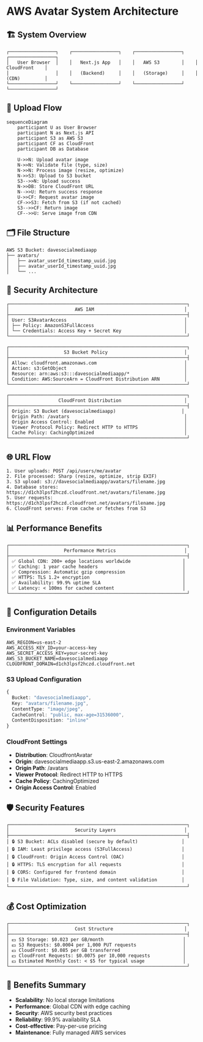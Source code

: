 # AWS Avatar System Architecture

## 🏗️ System Overview

```
┌─────────────────┐    ┌─────────────────┐    ┌─────────────────┐    ┌─────────────────┐
│   User Browser  │    │   Next.js App   │    │   AWS S3        │    │   CloudFront    │
│                 │    │   (Backend)     │    │   (Storage)     │    │   (CDN)         │
└─────────────────┘    └─────────────────┘    └─────────────────┘    └─────────────────┘
```

## 🔄 Upload Flow

```mermaid
sequenceDiagram
    participant U as User Browser
    participant N as Next.js API
    participant S3 as AWS S3
    participant CF as CloudFront
    participant DB as Database

    U->>N: Upload avatar image
    N->>N: Validate file (type, size)
    N->>N: Process image (resize, optimize)
    N->>S3: Upload to S3 bucket
    S3-->>N: Upload success
    N->>DB: Store CloudFront URL
    N-->>U: Return success response
    U->>CF: Request avatar image
    CF->>S3: Fetch from S3 (if not cached)
    S3-->>CF: Return image
    CF-->>U: Serve image from CDN
```

## 🗂️ File Structure

```
AWS S3 Bucket: davesocialmediaapp
├── avatars/
│   ├── avatar_userId_timestamp_uuid.jpg
│   ├── avatar_userId_timestamp_uuid.jpg
│   └── ...
```

## 🔐 Security Architecture

```
┌─────────────────────────────────────────────────────────────────┐
│                        AWS IAM                                 │
├─────────────────────────────────────────────────────────────────┤
│ User: S3AvatarAccess                                           │
│ ├── Policy: AmazonS3FullAccess                                 │
│ └── Credentials: Access Key + Secret Key                       │
└─────────────────────────────────────────────────────────────────┘

┌─────────────────────────────────────────────────────────────────┐
│                    S3 Bucket Policy                            │
├─────────────────────────────────────────────────────────────────┤
│ Allow: cloudfront.amazonaws.com                                │
│ Action: s3:GetObject                                           │
│ Resource: arn:aws:s3:::davesocialmediaapp/*                    │
│ Condition: AWS:SourceArn = CloudFront Distribution ARN         │
└─────────────────────────────────────────────────────────────────┘

┌─────────────────────────────────────────────────────────────────┐
│                  CloudFront Distribution                       │
├─────────────────────────────────────────────────────────────────┤
│ Origin: S3 Bucket (davesocialmediaapp)                        │
│ Origin Path: /avatars                                          │
│ Origin Access Control: Enabled                                 │
│ Viewer Protocol Policy: Redirect HTTP to HTTPS                 │
│ Cache Policy: CachingOptimized                                 │
└─────────────────────────────────────────────────────────────────┘
```

## 🌐 URL Flow

```
1. User uploads: POST /api/users/me/avatar
2. File processed: Sharp (resize, optimize, strip EXIF)
3. S3 upload: s3://davesocialmediaapp/avatars/filename.jpg
4. Database stores: https://d1ch3lpsf2hczd.cloudfront.net/avatars/filename.jpg
5. User requests: https://d1ch3lpsf2hczd.cloudfront.net/avatars/filename.jpg
6. CloudFront serves: From cache or fetches from S3
```

## 📊 Performance Benefits

```
┌─────────────────────────────────────────────────────────────────┐
│                    Performance Metrics                         │
├─────────────────────────────────────────────────────────────────┤
│ ✅ Global CDN: 200+ edge locations worldwide                   │
│ ✅ Caching: 1 year cache headers                               │
│ ✅ Compression: Automatic gzip compression                     │
│ ✅ HTTPS: TLS 1.2+ encryption                                  │
│ ✅ Availability: 99.9% uptime SLA                              │
│ ✅ Latency: < 100ms for cached content                         │
└─────────────────────────────────────────────────────────────────┘
```

## 🔧 Configuration Details

### Environment Variables
```env
AWS_REGION=us-east-2
AWS_ACCESS_KEY_ID=your-access-key
AWS_SECRET_ACCESS_KEY=your-secret-key
AWS_S3_BUCKET_NAME=davesocialmediaapp
CLOUDFRONT_DOMAIN=d1ch3lpsf2hczd.cloudfront.net
```

### S3 Upload Configuration
```typescript
{
  Bucket: "davesocialmediaapp",
  Key: "avatars/filename.jpg",
  ContentType: "image/jpeg",
  CacheControl: "public, max-age=31536000",
  ContentDisposition: "inline"
}
```

### CloudFront Settings
- **Distribution**: CloudfrontAvatar
- **Origin**: davesocialmediaapp.s3.us-east-2.amazonaws.com
- **Origin Path**: /avatars
- **Viewer Protocol**: Redirect HTTP to HTTPS
- **Cache Policy**: CachingOptimized
- **Origin Access Control**: Enabled

## 🛡️ Security Features

```
┌─────────────────────────────────────────────────────────────────┐
│                        Security Layers                         │
├─────────────────────────────────────────────────────────────────┤
│ 🔒 S3 Bucket: ACLs disabled (secure by default)                │
│ 🔒 IAM: Least privilege access (S3FullAccess)                  │
│ 🔒 CloudFront: Origin Access Control (OAC)                     │
│ 🔒 HTTPS: TLS encryption for all requests                      │
│ 🔒 CORS: Configured for frontend domain                        │
│ 🔒 File Validation: Type, size, and content validation         │
└─────────────────────────────────────────────────────────────────┘
```

## 💰 Cost Optimization

```
┌─────────────────────────────────────────────────────────────────┐
│                        Cost Structure                          │
├─────────────────────────────────────────────────────────────────┤
│ 💵 S3 Storage: $0.023 per GB/month                             │
│ 💵 S3 Requests: $0.0004 per 1,000 PUT requests                 │
│ 💵 CloudFront: $0.085 per GB transferred                       │
│ 💵 CloudFront Requests: $0.0075 per 10,000 requests            │
│ 💵 Estimated Monthly Cost: < $5 for typical usage              │
└─────────────────────────────────────────────────────────────────┘
```

## 🚀 Benefits Summary

- **Scalability**: No local storage limitations
- **Performance**: Global CDN with edge caching
- **Security**: AWS security best practices
- **Reliability**: 99.9% availability SLA
- **Cost-effective**: Pay-per-use pricing
- **Maintenance**: Fully managed AWS services
